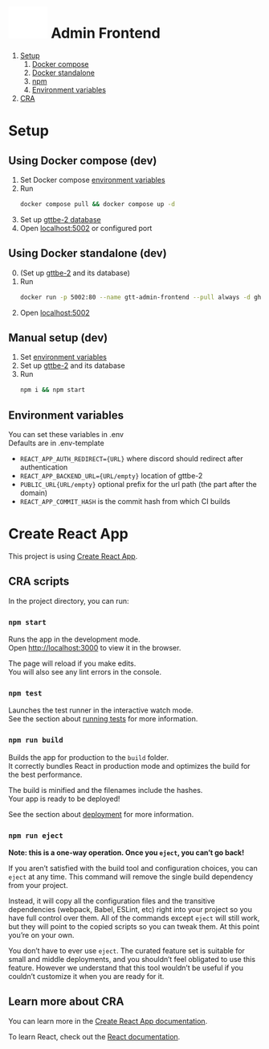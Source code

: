 # ![](./public/GtLogo.svg) Admin Frontend

  1. [Setup](#setup)
      1. [Docker compose](#using-docker-compose-dev)
      2. [Docker standalone](#using-docker-standalone-dev)
      3. [npm](#manual-setup-dev)
      4. [Environment variables](#environment-variables)
  2. [CRA](#create-react-app)

# Setup

## Using Docker compose (dev)

  1. Set Docker compose [environment variables](#environment-variables)
  2. Run
      ```bash
      docker compose pull && docker compose up -d
      ```
  3. Set up [gttbe-2 database](https://github.com/viotalJiplk/gttbe-2#docker-install)
  4. Open [localhost:5002](http://localhost:5002) or configured port

## Using Docker standalone (dev)

  0. (Set up [gttbe-2](https://github.com/viotalJiplk/gttbe-2) and its database)
  1. Run
      ```bash
      docker run -p 5002:80 --name gtt-admin-frontend --pull always -d ghcr.io/matyas7dub/gttfe-a:latest
      ```
  2. Open [localhost:5002](http://localhost:5002)

## Manual setup (dev)

  1. Set [environment variables](#environment-variables)
  2. Set up [gttbe-2](https://github.com/viotalJiplk/gttbe-2) and its database
  3. Run 
      ```bash
      npm i && npm start
      ```

## Environment variables

You can set these variables in .env  
Defaults are in .env-template  

- `REACT_APP_AUTH_REDIRECT={URL}` where discord should redirect after authentication
- `REACT_APP_BACKEND_URL={URL/empty}` location of gttbe-2
- `PUBLIC_URL{URL/empty}` optional prefix for the url path (the part after the domain)
- `REACT_APP_COMMIT_HASH` is the commit hash from which CI builds

# Create React App

This project is using [Create React App](https://github.com/facebook/create-react-app).

## CRA scripts

In the project directory, you can run:

### `npm start`

Runs the app in the development mode.\
Open [http://localhost:3000](http://localhost:3000) to view it in the browser.

The page will reload if you make edits.\
You will also see any lint errors in the console.

### `npm test`

Launches the test runner in the interactive watch mode.\
See the section about [running tests](https://facebook.github.io/create-react-app/docs/running-tests) for more information.

### `npm run build`

Builds the app for production to the `build` folder.\
It correctly bundles React in production mode and optimizes the build for the best performance.

The build is minified and the filenames include the hashes.\
Your app is ready to be deployed!

See the section about [deployment](https://facebook.github.io/create-react-app/docs/deployment) for more information.

### `npm run eject`

**Note: this is a one-way operation. Once you `eject`, you can’t go back!**

If you aren’t satisfied with the build tool and configuration choices, you can `eject` at any time. This command will remove the single build dependency from your project.

Instead, it will copy all the configuration files and the transitive dependencies (webpack, Babel, ESLint, etc) right into your project so you have full control over them. All of the commands except `eject` will still work, but they will point to the copied scripts so you can tweak them. At this point you’re on your own.

You don’t have to ever use `eject`. The curated feature set is suitable for small and middle deployments, and you shouldn’t feel obligated to use this feature. However we understand that this tool wouldn’t be useful if you couldn’t customize it when you are ready for it.

## Learn more about CRA

You can learn more in the [Create React App documentation](https://facebook.github.io/create-react-app/docs/getting-started).

To learn React, check out the [React documentation](https://reactjs.org/).
